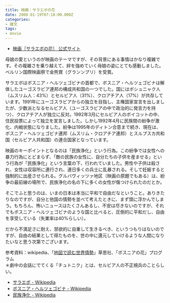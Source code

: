 ```yaml
---
title: 映画：サラエボの花
date: 2008-01-19T07:18:00.000Z
categories:
- 雑文
tags:
- movie
---
```

*   [映画［サラエボの花］ 公式サイト](http://www.saraebono-hana.com/)

母娘の愛というのが映画のテーマですが、その背景にある事情はかなり複雑です。その複雑さを乗り越えて、絆を強めていく母娘の姿にとても感動しました。ベルリン国際映画祭で金熊賞（グランンプリ）を受賞。

<!-- more -->

サラエボはボスニア・ヘルツェゴビナの首都で、ボスニア・ヘルツェゴビナは解体したユーゴスラビア連邦の構成共和国の一つでした。国にはボシュニャク人（ムスリム人：43&#x25;）とセルビア人（31&#x25;）、クロアチア人（17&#x25;）が共存しています。1991年にユーゴスラビアからの独立を目指し、主権国家宣言を出しましたが、少数派となるセルビア人（ユーゴスラビアの中で政治的に発言力を持つ）、クロアチア人が独立に反対。1992年3月にセルビア人のボイコットの中、住民投票によって独立を宣言しました。しかし1992年4月に民族間の紛争が激化、内戦状態になりました。紛争は1995年のディトン合意まで続き、現在は、ボスニア・ヘルツェゴビナ連邦（ムスリム・クロアチア連邦）とスルプスカ共和国（セルビア人共和国）の連合国家となっています。

映画のキーポイントとなるのは「民族浄化」という行為。この紛争では女性への暴力行為にとどまらず、「敵の民族の女性に、自分たちの子供を産ませる」という行為が「民族浄化」という言葉の下、行われていました。男性や子供は殺され、女性は収容所に連行され、連日多くの兵士に乱暴される。そして妊娠すると強制的に出産させられる。グルバヴィッツァ地区（映画の原題でもある）は、紛争の最前線の場所で、民族浄化の名の下に多くの女性が傷つけられたのだとか。

そこでふと思うのは、いまの日本は本当に平和で自由だなということ。ありきたりなのですが、自分と他国の情勢を並べて考えたときに、まず頭に浮かんでしまう。もちろん、怖いニュースはたくさんあるし、不安は尽きないのですが、それでもボスニア・ヘルツェゴビナのような国と比べると、圧倒的に平和だし、自由を享受している（失業率は40&#x25;らしい）。

だから不満足さに耐え、禁欲的に自重して生きるべき、というつもりはないのですが、自由の結果として得たものを、世の中に還元していけるような人間になりたいなと思う次第でございます。

参考資料：wikipedia、「[地図で読む世界情勢](http://www.amazon.co.jp/gp/product/4794216092?ie=UTF8&tag=yutakayamaguc-22&linkCode=xm2&camp=247&creativeASIN=4794216092)」草思社、「ボスニアの花」プログラム  
＊劇中の会話にでてくる「チュトニク」とは、セルビア人の不正規兵のことらしい。

*   [サラエボ \- Wikipedia](http://ja.wikipedia.org/wiki/&#x25;E3&#x25;82&#x25;B5&#x25;E3&#x25;83&#x25;A9&#x25;E3&#x25;82&#x25;A8&#x25;E3&#x25;83&#x25;9C)
*   [ボスニア・ヘルツェゴビナ \- Wikipedia](http://ja.wikipedia.org/wiki/&#x25;E3&#x25;83&#x25;9C&#x25;E3&#x25;82&#x25;B9&#x25;E3&#x25;83&#x25;8B&#x25;E3&#x25;82&#x25;A2&#x25;E3&#x25;83&#x25;BB&#x25;E3&#x25;83&#x25;98&#x25;E3&#x25;83&#x25;AB&#x25;E3&#x25;83&#x25;84&#x25;E3&#x25;82&#x25;A7&#x25;E3&#x25;82&#x25;B4&#x25;E3&#x25;83&#x25;93&#x25;E3&#x25;83&#x25;8A)
*   [民族浄化 \- Wikipedia](http://ja.wikipedia.org/wiki/&#x25;E6&#x25;B0&#x25;91&#x25;E6&#x25;97&#x25;8F&#x25;E6&#x25;B5&#x25;84&#x25;E5&#x25;8C&#x25;96)
